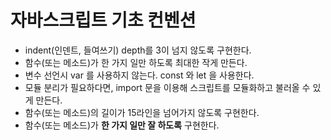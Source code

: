 
# 자바스크립트 기초 컨벤션

- indent(인덴트, 들여쓰기) depth를 3이 넘지 않도록 구현한다. 
- 함수(또는 메소드)가 한 가지 일만 하도록 최대한 작게 만든다.
- 변수 선언시 var 를 사용하지 않는다. const 와 let 을 사용한다.
- 모듈 분리가 필요하다면, import 문을 이용해 스크립트를 모듈화하고 불러올 수 있게 만든다.
- 함수(또는 메소드)의 길이가 15라인을 넘어가지 않도록 구현한다.
- 함수(또는 메소드)가 **한 가지 일만 잘 하도록** 구현한다.
